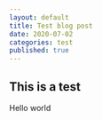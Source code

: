 ```yaml
---
layout: default
title: Test blog post
date: 2020-07-02
categories: test
published: true
---
```


## This is a test

Hello world

